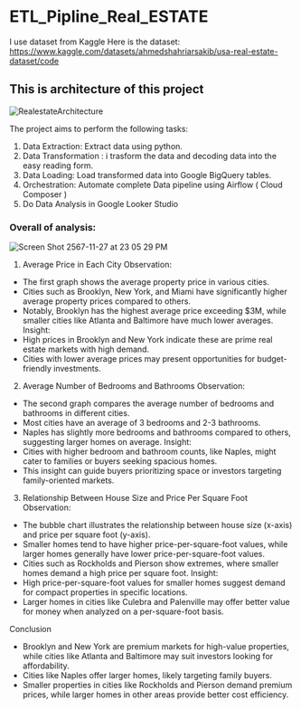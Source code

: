 # ETL_Pipline_Real_ESTATE

I use dataset from Kaggle 
Here is the dataset: https://www.kaggle.com/datasets/ahmedshahriarsakib/usa-real-estate-dataset/code

## This is architecture of this project
![RealestateArchitecture](https://github.com/user-attachments/assets/f2a8a894-22f1-492f-83c2-897207544b52)

The project aims to perform the following tasks:

1. Data Extraction: Extract data using python.
2. Data Transformation : i trasform the data and decoding data into the easy reading form.
3. Data Loading: Load transformed data into Google BigQuery tables.
4. Orchestration: Automate complete Data pipeline using Airflow ( Cloud Composer )
5. Do Data Analysis in Google Looker Studio

### Overall of analysis:
![Screen Shot 2567-11-27 at 23 05 29 PM](https://github.com/user-attachments/assets/7c34f0f2-0da4-4bc4-9354-ff8ad8e38e14)

1. Average Price in Each City
Observation:
* The first graph shows the average property price in various cities.
* Cities such as Brooklyn, New York, and Miami have significantly higher average property prices compared to others.
* Notably, Brooklyn has the highest average price exceeding $3M, while smaller cities like Atlanta and Baltimore have much lower averages.
Insight:
* High prices in Brooklyn and New York indicate these are prime real estate markets with high demand.
* Cities with lower average prices may present opportunities for budget-friendly investments.

2. Average Number of Bedrooms and Bathrooms
Observation:
* The second graph compares the average number of bedrooms and bathrooms in different cities.
* Most cities have an average of 3 bedrooms and 2-3 bathrooms.
* Naples has slightly more bedrooms and bathrooms compared to others, suggesting larger homes on average.
Insight:
* Cities with higher bedroom and bathroom counts, like Naples, might cater to families or buyers seeking spacious homes.
* This insight can guide buyers prioritizing space or investors targeting family-oriented markets.

3. Relationship Between House Size and Price Per Square Foot
Observation:
* The bubble chart illustrates the relationship between house size (x-axis) and price per square foot (y-axis).
* Smaller homes tend to have higher price-per-square-foot values, while larger homes generally have lower price-per-square-foot values.
* Cities such as Rockholds and Pierson show extremes, where smaller homes demand a high price per square foot.
Insight:
* High price-per-square-foot values for smaller homes suggest demand for compact properties in specific locations.
* Larger homes in cities like Culebra and Palenville may offer better value for money when analyzed on a per-square-foot basis.

Conclusion
* Brooklyn and New York are premium markets for high-value properties, while cities like Atlanta and Baltimore may suit investors looking for affordability.
* Cities like Naples offer larger homes, likely targeting family buyers.
* Smaller properties in cities like Rockholds and Pierson demand premium prices, while larger homes in other areas provide better cost efficiency.
